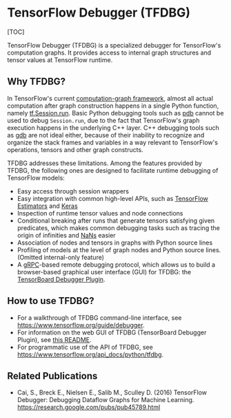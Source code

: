 # TensorFlow Debugger (TFDBG)

[TOC]

TensorFlow Debugger (TFDBG) is a specialized debugger for TensorFlow's computation
graphs. It provides access to internal graph structures and tensor values at
TensorFlow runtime.

<!-- TODO(cais): Add release notes starting from 1.3. -->

## Why TFDBG?

In TensorFlow's current
[computation-graph framework](https://www.tensorflow.org/get_started/get_started#the_computational_graph),
almost all actual computation after graph construction happens in a single
Python function, namely
[tf.Session.run](https://www.tensorflow.org/api_docs/python/tf/Session#run).
Basic Python debugging tools such as [pdb](https://docs.python.org/2/library/pdb.html)
cannot be used to debug `Session.run`, due to the fact that TensorFlow's graph
execution happens in the underlying C++ layer. C++ debugging tools such as
[gdb](https://www.gnu.org/software/gdb/) are not ideal either, because of their
inability to recognize and organize the stack frames and variables in a way
relevant to TensorFlow's operations, tensors and other graph constructs.

TFDBG addresses these limitations. Among the features provided by TFDBG, the
following ones are designed to facilitate runtime debugging of TensorFlow
models:

* Easy access through session wrappers
* Easy integration with common high-level APIs, such as
  [TensorFlow Estimators](https://www.tensorflow.org/guide/estimators) and
  [Keras](https://keras.io/)
* Inspection of runtime tensor values and node connections
* Conditional breaking after runs that generate tensors satisfying given
  predicates, which makes common debugging tasks such as tracing the origin
  of infinities and [NaNs](https://en.wikipedia.org/wiki/NaN) easier
* Association of nodes and tensors in graphs with Python source lines
* Profiling of models at the level of graph nodes and Python source lines.
(Omitted internal-only feature)
* A [gRPC](https://grpc.io/)-based remote debugging protocol, which allows us to
  build a browser-based graphical user interface (GUI) for TFDBG: the
  [TensorBoard Debugger Plugin](https://github.com/uve/tensorboard/blob/master/tensorboard/plugins/debugger/README.md).

## How to use TFDBG?

* For a walkthrough of TFDBG command-line interface, see https://www.tensorflow.org/guide/debugger.
* For information on the web GUI of TFDBG (TensorBoard Debugger Plugin), see
  [this README](https://github.com/uve/tensorboard/blob/master/tensorboard/plugins/debugger/README.md).
* For programmatic use of the API of TFDBG, see https://www.tensorflow.org/api_docs/python/tfdbg.


## Related Publications

* Cai, S., Breck E., Nielsen E., Salib M., Sculley D. (2016) TensorFlow Debugger:
  Debugging Dataflow Graphs for Machine Learning. https://research.google.com/pubs/pub45789.html
